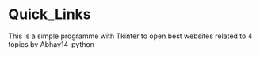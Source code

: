 # Quick_Links
This is a simple programme with Tkinter to open best websites related to 4 topics by Abhay14-python
